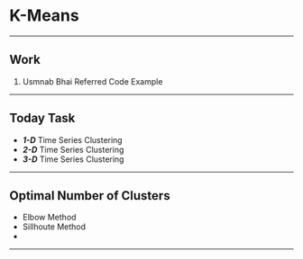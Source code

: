 # K-Means

--- ---

## Work

1. Usmnab Bhai Referred Code Example

--- ---

## Today Task

- **_1-D_** Time Series Clustering
- **_2-D_** Time Series Clustering
- **_3-D_** Time Series Clustering

--- ---

## Optimal Number of Clusters

- Elbow Method
- Sillhoute Method
- 

--- ---